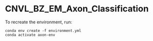 ﻿# CNVL_BZ_EM_Axon_Classification

To recreate the environment, run:
```
conda env create -f environment.yml
conda activate axon-env
```
